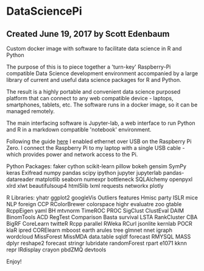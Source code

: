# DataSciencePi
## Created June 19, 2017 by Scott Edenbaum
Custom docker image with software to facilitate data science in R and Python

The purpose of this is to piece together a 'turn-key' Raspberry-Pi compatible Data Science development environment accompanied by a large library of current and useful data science packages for R and Python.

The result is a highly portable and convenient data science purposed platform that can connect to any web compatible device - laptops, smartphones, tablets, etc. The software runs in a docker image, so it can be managed remotely.

The main interfacing software is Jupyter-lab, a web interface to run Python and R in a markdown compatible 'notebook' environment.

Following the guide [here]('http://www.circuitbasics.com/raspberry-pi-zero-ethernet-gadget/') I enabled ethernet over USB on the Raspberry Pi Zero. I connect the Raspberry Pi to my laptop with a single USB cable - which provides power and network access to the Pi.

Python Packages:
faker
cython
scikit-learn
pillow
bokeh
gensim
SymPy
keras
Exifread
numpy
pandas
scipy
ipython
jupyter
jupyterlab
pandas-datareader
matplotlib
seaborn
numexpr
bottleneck
SQLAlchemy
openpyxl
xlrd
xlwt
beautifulsoup4
html5lib
lxml
requests
networkx
plotly


R Libraries:
yhatr
ggplot2
googleVis
Outliers
features
Hmisc
party
ISLR
mice
NLP
foreign
CCP
RColorBrewer
colorspace
highr
evaluatre
zoo
gtable
RcppEigen
yaml
BH
mtvnorm
TimeROC
PROC
SigClust
ClustEval
DAIM
BinomTools
ACD
RegTest
Comparison
Basta
survival
LSTA
RankCluster
CBA
BigRF
CoreLearn
twitteR
Rcpp
parallel
RWeka
RCurl
jsonlite
kernlab
POCR
klaR
ipred
CORElearn
mboost
earth
arules
tree
glmnet
nnet
igraph
wordcloud
MissForest
MissMDA
data.table
sqldf
forecast
RMYSQL
MASS
dplyr
reshape2
forecast
stringr
lubridate
randomForest
rpart
e1071
kknn
repr
IRdisplay
crayon
pbdZMQ
devtools



Enjoy!

